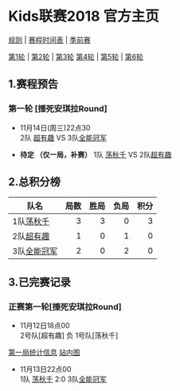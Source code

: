 # Kids联赛2018 官方主页

[规则](rule.md) | [赛程时间表](schedule.md) | [季前赛](score.md)

[第1轮](round1.md) | [第2轮](round2.md) | [第3轮](round3.md) 
[第4轮](round4.md) | [第5轮](round5.md) | [第6轮](round6.md) 

## 1.赛程预告
### 第一轮 [捶死安琪拉Round]
 
 - 11月14日(周三)22点30    
 2队 [超有趣](team2.md) VS  3队[全能冠军](team3.md)

 -  **待定    （仅一局，补赛）**
  1队 [荡秋千](team1.md) VS  2队[超有趣](team2.md)

## 2.总积分榜

| 队名         | 局数 | 胜局 | 负局 |  积分 |
|-------------| --: | --: | --: | --: |
| 1队[荡秋千](team1.md)   | 3  | 3  | 0 | 3 |
| 2队[超有趣](team2.md)   | 1  | 0  | 1 | 0 |
| 3队[全能冠军](team3.md) | 2  | 0  | 2 | 0 |

## 3.已完赛记录
### 正赛第一轮[捶死安琪拉Round]
- 11月12日18点00    
2号队[超有趣]  负  1号队[荡秋千] 

[第一局统计信息](https://upload.cc/i4/BuHOi.jpg)
[站内图](pic/r1_2v1.jpg)

- 11月13日22点00    
 1队 [荡秋千](team1.md)  2:0 3队[全能冠军](team3.md)


